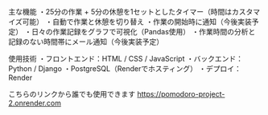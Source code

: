 主な機能
・25分の作業 + 5分の休憩を1セットとしたタイマー（時間はカスタマイズ可能）
・自動で作業と休憩を切り替え
・作業の開始時に通知（今後実装予定）
・日々の作業記録をグラフで可視化（Pandas使用）
・作業時間の分析と記録のない時間帯にメール通知（今後実装予定）

使用技術
・フロントエンド：HTML / CSS / JavaScript
・バックエンド：Python / Django
・PostgreSQL（Renderでホスティング）
・デプロイ：Render

こちらのリンクから誰でも使用できます
https://pomodoro-project-2.onrender.com
